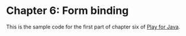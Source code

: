 Chapter 6: Form binding
=======================

This is the sample code for the first part of chapter six of [Play for Java](http://bit.ly/playjava).
